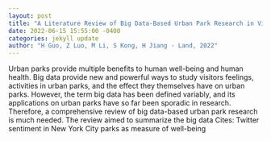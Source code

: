 ```yaml
--- 
layout: post 
title: "A Literature Review of Big Data-Based Urban Park Research in Visitor Dimension" 
date: 2022-06-15 15:55:00 -0400 
categories: jekyll update 
author: "H Guo, Z Luo, M Li, S Kong, H Jiang - Land, 2022" 
--- 
```

Urban parks provide multiple benefits to human well-being and human health. Big data provide new and powerful ways to study visitors feelings, activities in urban parks, and the effect they themselves have on urban parks. However, the term big data has been defined variably, and its applications on urban parks have so far been sporadic in research. Therefore, a comprehensive review of big data-based urban park research is much needed. The review aimed to summarize the big data Cites: Twitter sentiment in New York City parks as measure of well-being